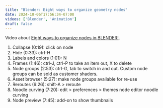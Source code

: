 ```yaml
---
title: "Blender: Eight ways to organize geometry nodes"
date: 2024-10-06T17:56:34-07:00
videos: ['Blender', 'Animation']
draft: false 
---
```


Video about [Eight ways to organize nodes in BLENDER!](https://www.youtube.com/watch?v=MS7q6L9gzYE).

1. Collapse (0:19): click on node
2. Hide (0:33): ctrl-H
3. Labels and colors (1:01): N
4. Frames (1:46): ctrl-J, ctrl-P to take an item out, X to delete
5. Node groups (2:53): ctrl-G, tab to switch in and out. Custom node groups can be sold as customer shaders.
6. Asset browser (5:27): make node groups available for re-use
7. Reroutes (6:26): shift-A > reroute
8. Noodle curving (7:20): edit > preferences > themes node editor noodle curving
9. Node preview (7:45): add-on to show thumbnails

